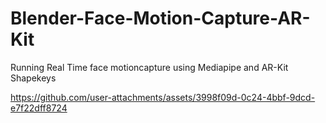 # Blender-Face-Motion-Capture-AR-Kit
Running Real Time face motioncapture using Mediapipe and AR-Kit Shapekeys



https://github.com/user-attachments/assets/3998f09d-0c24-4bbf-9dcd-e7f22dff8724




